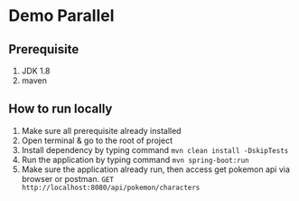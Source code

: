 # Demo Parallel 

## Prerequisite
1. JDK 1.8
2. maven

## How to run locally
1. Make sure all prerequisite already installed
2. Open terminal & go to the root of project
3. Install dependency by typing command `mvn clean install -DskipTests`
4. Run the application by typing command `mvn spring-boot:run`
5. Make sure the application already run, then access get pokemon api via browser or postman. 
   ``GET http://localhost:8080/api/pokemon/characters``


